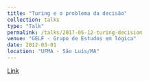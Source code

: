 ```yaml
---
title: "Turing e o problema da decisão"
collection: talks
type: "Talk"
permalink: /talks/2017-05-12-turing-decision
venue: "GELF - Grupo de Estudos em lógica"
date: 2012-03-01
location: "UFMA - São Luís/MA"
---
```


[Link](https://pt.slideshare.net/skosta/turing-e-o-problema-da-deciso)
